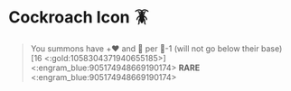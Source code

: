 # Cockroach Icon 🪳
> You summons have +❤️ and 🔷 per 👥-1 (will not go below their base) [16 <:gold:1058304371940655185>]
<:engram_blue:905174948669190174> __RARE__ <:engram_blue:905174948669190174>